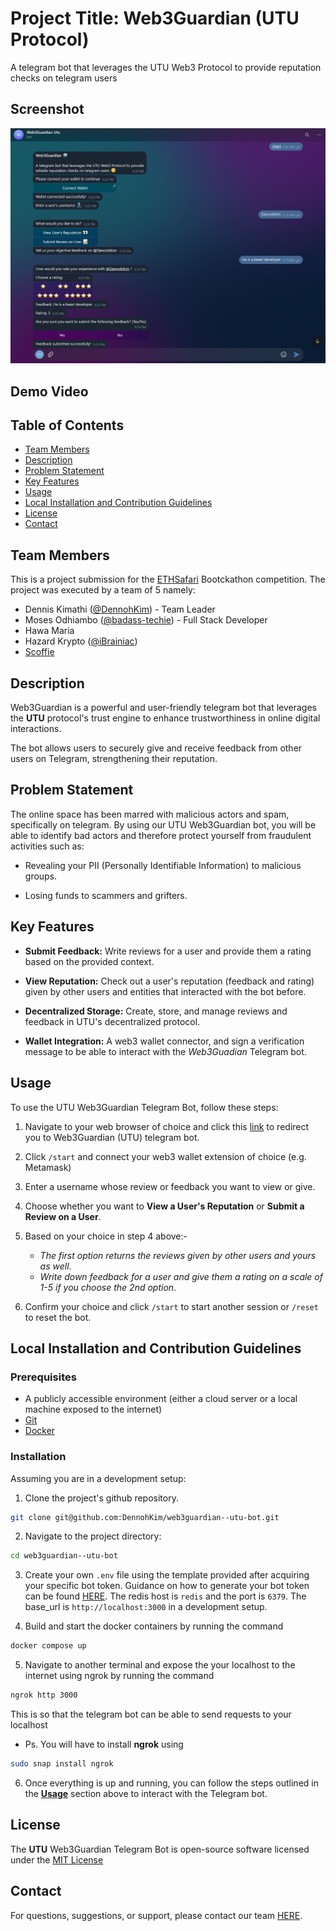 # Project Title:  Web3Guardian (UTU Protocol)

A telegram bot that leverages the UTU Web3 Protocol to provide reputation checks on telegram users

## Screenshot
 ![image](./web3guardian-utu-bot.jpeg)

## Demo Video

## Table of Contents
- [Team Members](#Team-Members)
- [Description](#Description)
- [Problem Statement](#Problem-Statement)
- [Key Features](#Key-Features)
- [Usage](#Usage)
- [Local Installation and Contribution Guidelines](#Local-Installation-and-Contribution-Guidelines)
- [License](#License)
- [Contact](#contact)

## Team Members
This is a project submission for the [ETHSafari](https://taikai.network/ethsafari/hackathons/ethsafari) Bootckathon competition. The project was executed by a team of 5 namely:
- Dennis Kimathi ([@DennohKim](https://github.com/DennohKim)) - Team Leader
- Moses Odhiambo ([@badass-techie](https://github.com/badass-techie)) - Full Stack Developer
- Hawa Maria
- Hazard Krypto ([@iBrainiac](https://github.com/iBrainiac))
- [Scoffie](https://github.com/LeviScoffie)

## Description
Web3Guardian is a powerful and user-friendly telegram bot that leverages the **UTU** protocol's trust engine to enhance trustworthiness in online digital interactions.

The bot allows users to securely give and receive feedback from other users on Telegram, strengthening their reputation.

## Problem Statement
The online space has been marred with malicious actors and spam, specifically on telegram. By using our UTU Web3Guardian bot, you will be able to identify bad actors and therefore protect yourself from fraudulent activities such as:
- Revealing your PII (Personally Identifiable Information) to malicious groups.

- Losing funds to scammers and grifters.

## Key Features
- **Submit Feedback:** Write reviews for a user and provide them a  rating based on the provided context.

- **View Reputation:** Check out a user's reputation (feedback and rating) given by other users and entities that interacted with the bot before.

- **Decentralized Storage:** Create, store, and manage reviews and feedback in UTU's decentralized protocol.

- **Wallet Integration:**  A web3 wallet connector, and sign a verification message to be able to interact with the _Web3Guadian_ Telegram bot.

## Usage
To use the UTU Web3Guardian Telegram Bot, follow these steps:
1. Navigate to your web browser of choice and click this [link](https://t.me/web3guardian_utu_bot) to redirect you to Web3Guardian (UTU) telegram bot.

2. Click ```/start``` and connect your web3 wallet extension of choice (e.g. Metamask)

3. Enter a username whose review or feedback you want to view or give.

4. Choose whether you want to **View a User's Reputation** or **Submit a Review on a User**.

5. Based on your choice in step 4 above:-
    - _The first option returns the reviews given by other users and yours as well_.
    - _Write down feedback for a user and give them a rating on a scale of 1-5 if you choose the 2nd option_.

6. Confirm your choice and click ```/start``` to start another session or ```/reset``` to reset the bot.

## Local Installation and Contribution Guidelines
### Prerequisites
- A publicly accessible environment (either a cloud server or a local machine exposed to the internet)
- [Git](https://git-scm.com/downloads)
- [Docker](https://docs.docker.com/install/)

### Installation

Assuming you are in a development setup:

1. Clone the project's github repository. 
```bash
git clone git@github.com:DennohKim/web3guardian--utu-bot.git
```

2. Navigate to the project directory:
```bash
cd web3guardian--utu-bot
```

3. Create your own `.env` file using the template provided after acquiring your specific bot token. Guidance on how to generate your bot token can be found [HERE](https://medium.com/geekculture/generate-telegram-token-for-bot-api-d26faf9bf064). The redis host is `redis` and the port is `6379`. The base_url is `http://localhost:3000` in a development setup.

4. Build and start the docker containers by running the command
 ```bash 
docker compose up
```

5. Navigate to another terminal and expose the your localhost to the internet using ngrok by running the command
```bash 
ngrok http 3000
```
This is so that the telegram bot can be able to send requests to your localhost
- Ps. You will have to install **ngrok** using 
 ```bash 
 sudo snap install ngrok
 ```

6. Once everything is up and running, you can follow the steps outlined in the [**Usage**](#Usage) section above to interact with the Telegram bot.

## License
The **UTU** Web3Guardian Telegram Bot is open-source software licensed under the [MIT License](https://github.com/git/git-scm.com/blob/main/MIT-LICENSE.txt)
## Contact
For questions, suggestions, or support, please contact our team [HERE](https://github.com/DennohKim).
